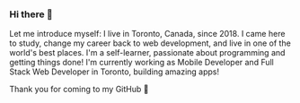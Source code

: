 ### Hi there 👋

<!--
**gitavares/gitavares** is a ✨ _special_ ✨ repository because its `README.md` (this file) appears on your GitHub profile.

Here are some ideas to get you started:

- 🔭 I’m currently working on ...
- 🌱 I’m currently learning ...
- 👯 I’m looking to collaborate on ...
- 🤔 I’m looking for help with ...
- 💬 Ask me about ...
- 📫 How to reach me: ...
- 😄 Pronouns: ...
- ⚡ Fun fact: ...
-->
Let me introduce myself: I live in Toronto, Canada, since 2018. I came here to study, change my career back to web development, and live in one of the world's best places. I'm a self-learner, passionate about programming and getting things done! I'm currently working as Mobile Developer and Full Stack Web Developer in Toronto, building amazing apps!

Thank you for coming to my GitHub 🥳
